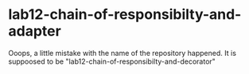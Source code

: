# lab12-chain-of-responsibilty-and-adapter
Ooops, a little mistake with the name of the repository happened. It is suppoosed to be "lab12-chain-of-responsibilty-and-decorator"
